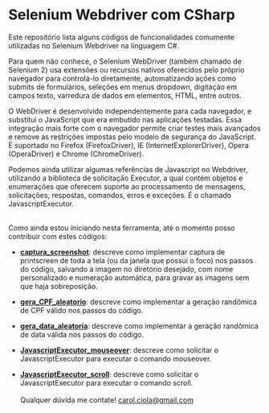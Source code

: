 # Selenium Webdriver com CSharp

Este repositório lista alguns códigos de funcionalidades comumente utilizadas no Selenium Webdriver na linguagem C#. 

Para quem não conhece, o Selenium WebDriver (também chamado de Selenium 2) usa extensões ou recursos nativos oferecidos pelo próprio navegador para controlá-lo diretamente, automatizando ações como submits de formulários, seleções em menus dropdown, digitação em campos texto, varredura de dados em elementos, HTML, entre outros. 

O WebDriver é desenvolvido independentemente para cada navegador, e substitui o JavaScript que era embutido nas aplicações testadas. Essa integração mais forte com o navegador permite criar testes mais avançados e remove as restrições impostas pelo modelo de segurança do JavaScript. É suportado no Firefox (FirefoxDriver), IE (InternetExplorerDriver), Opera (OperaDriver) e Chrome (ChromeDriver).

Podemos ainda utilizar algumas referências de Javascript no Webdriver, utilizando a biblioteca de solicitação Executor, a qual contém objetos e enumerações que oferecem suporte ao processamento de mensagens, solicitações, respostas, comandos, erros e exceções. É o chamado JavascriptExecutor.
<br><br>

Como ainda estou iniciando nesta ferramenta, até o momento posso contribuir com estes códigos:
<br>
- <a href="https://github.com/CarolCiola/SeleniumWebdriver_CSharp/blob/master/captura_screenshot.md"><b>captura_screenshot</b></a>: descreve como implementar captura de printscreen de toda a tela (ou da janela que possui o foco) nos passos do código, salvando a imagem no diretório desejado, com nome personalizado e numeração automática, para gravar as imagens sem que haja sobreposição.

- <a href="https://github.com/CarolCiola/SeleniumWebdriver_CSharp/blob/master/gera_CPF_aleatorio.md"><b>gera_CPF_aleatorio</b></a>: descreve como implementar a geração randômica de CPF válido nos passos do código.

- <a href="https://github.com/CarolCiola/SikuliIDE/blob/master/.md"><b>gera_data_aleatoria</b></a>: descreve como implementar a geração randômica de data válida nos passos do código.

- <a href="https://github.com/CarolCiola/SikuliIDE/blob/master/.md"><b>JavascriptExecutor_mouseover</b></a>: descreve como solicitar o JavascriptExecutor para executar o comando mouseover.

- <a href="https://github.com/CarolCiola/SikuliIDE/blob/master/.md"><b>JavascriptExecutor_scroll</b></a>: descreve como solicitar o JavascriptExecutor para executar o comando scroll.
<br></br>
Qualquer dúvida me contate! carol.ciola@gmail.com

